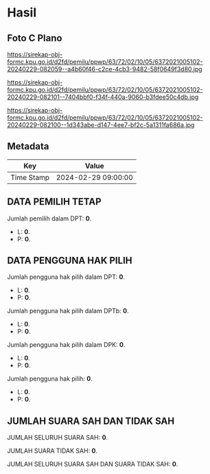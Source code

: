 # Hasil

## Foto C Plano

https://sirekap-obj-formc.kpu.go.id/d2fd/pemilu/ppwp/63/72/02/10/05/6372021005102-20240229-082059--a4b60f46-c2ce-4cb3-9482-58f0649f3d80.jpg

https://sirekap-obj-formc.kpu.go.id/d2fd/pemilu/ppwp/63/72/02/10/05/6372021005102-20240229-082101--7404bbf0-f34f-440a-9060-b3fdee50c4db.jpg

https://sirekap-obj-formc.kpu.go.id/d2fd/pemilu/ppwp/63/72/02/10/05/6372021005102-20240229-082100--1d343abe-d147-4ee7-bf2c-5a1311fa686a.jpg


## Metadata

| Key        | Value               |
| ---------- | ------------------- |
| Time Stamp | 2024-02-29 09:00:00 |


## DATA PEMILIH TETAP

Jumlah pemilih dalam DPT: **0**.
 * L: **0**.
 * P: **0**.

## DATA PENGGUNA HAK PILIH

Jumlah pengguna hak pilih dalam DPT: **0**.
 * L: **0**.
 * P: **0**.

Jumlah pengguna hak pilih dalam DPTb: **0**.
 * L: **0**.
 * P: **0**.

Jumlah pengguna hak pilih dalam DPK: **0**.
 * L: **0**.
 * P: **0**.

Jumlah pengguna hak pilih: **0**.
 * L: **0**.
 * P: **0**.

## JUMLAH SUARA SAH DAN TIDAK SAH

JUMLAH SELURUH SUARA SAH: **0**.

JUMLAH SUARA TIDAK SAH: **0**.

JUMLAH SELURUH SUARA SAH DAN SUARA TIDAK SAH: **0**.


